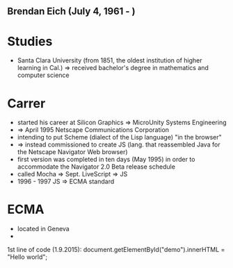 
 
 ## Brendan Eich (July 4, 1961 - )
 
 # Studies
 * Santa Clara University (from 1851, the oldest institution of higher learning in Cal.)
 => received bachelor's degree in mathematics and computer science
 
 # Carrer
 * started his career at Silicon Graphics => MicroUnity Systems Engineering 
 * => April 1995 Netscape Communications Corporation  
 * intending to put Scheme (dialect of the Lisp language) "in the browser"
 * => instead commissioned to create JS (lang. that reassembled Java for the  Netscape Navigator Web browser)
 * first version was completed in ten days (May 1995) in order to accommodate the Navigator 2.0 Beta release schedule
 * called Mocha => Sept. LiveScript => JS
 * 1996 - 1997 JS => ECMA standard
 
 # ECMA
 
 * located in Geneva
 * 
 
 
 
 
 1st line of code (1.9.2015): document.getElementById("demo").innerHTML = "Hello world";
 
